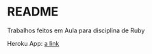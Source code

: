 # README

Trabalhos feitos em Aula para disciplina de Ruby

Heroku App: 
[a link](https://rails-web-2.herokuapp.com)
